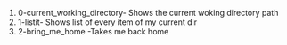 1. 0-current_working_directory- Shows the current woking directory path
2. 1-listit- Shows list of every item of my current dir
3. 2-bring_me_home -Takes me back home
